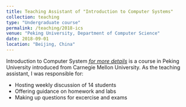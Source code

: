 ```yaml
---
title: Teaching Assistant of "Introduction to Computer Systems"
collection: teaching
type: "Undergraduate course"
permalink: /teaching/2018-ics
venue: "Peking University, Department of Computer Science"
date: 2018-09-01
location: "Beijing, China"
---
```


Introduction to Computer System [<i>for more details</i>](https://www.cs.cmu.edu/afs/cs/academic/class/15213-f19/www/) is a course in Peking University introduced from Carnegie Mellon University. As the teaching assistant, I was responsible for:

* Hosting weekly discussion of 14 students
* Offering guidance on homework and labs
* Making up questions for excercise and exams
